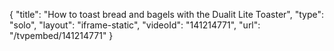 {
    "title": "How to toast bread and bagels with the Dualit Lite Toaster",
    "type": "solo",
    "layout": "iframe-static",
    "videoId": "141214771",
    "url": "\/tvpembed\/141214771"
}